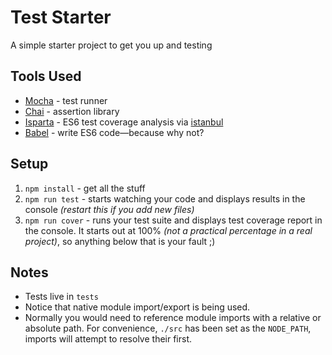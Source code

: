 # Test Starter

A simple starter project to get you up and testing

## Tools Used

- [Mocha](https://mochajs.org) - test runner
- [Chai](http://chaijs.com) - assertion library
- [Isparta](https://github.com/douglasduteil/isparta) - ES6 test coverage analysis via [istanbul](https://github.com/gotwarlost/istanbul)
- [Babel](https://babeljs.io) - write ES6 code—because why not?

## Setup

1. `npm install` - get all the stuff
2. `npm run test` - starts watching your code and displays results in the console _(restart this if you add new files)_
3. `npm run cover` - runs your test suite and displays test coverage report in the console. It starts out at 100% _(not a practical percentage in a real project)_, so anything below that is your fault ;)

## Notes
- Tests live in `tests`
- Notice that native module import/export is being used.
- Normally you would need to reference module imports with a relative or absolute path. For convenience, `./src` has been set as the `NODE_PATH`, imports will attempt to resolve their first.
